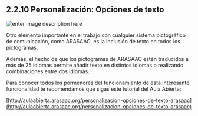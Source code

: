 ## 2.2.10 Personalización: Opciones de texto

![enter image description here](https://static.arasaac.org/images/aularagon/Personalizacion_Opciones_de_texto_pictogramas_ARASAAC_2-1-1030x691.jpg)
  
Otro elemento importante en el trabajo con cualquier sistema pictográfico de comunicación, como ARASAAC, es la inclusión de texto en todos los pictogramas.

Además, el hecho de que los pictogramas de ARASAAC estén traducidos a más de 25 idiomas permite añadir texto en distintos idiomas o realizando combinaciones entre dos idiomas.

Para conocer todos los pormenores del funcionamiento de esta interesante funcionalidad te recomendamos que sigas este tutorial del Aula Abierta:

[http://aulaabierta.arasaac.org/personalizacion-opciones-de-texto-arasaac](http://aulaabierta.arasaac.org/personalizacion-opciones-de-texto-arasaac)
<!--stackedit_data:
eyJoaXN0b3J5IjpbMzk1ODI3MDQxLC02NDU0Mzc3NSwtMTg2OD
I1MDgyM119
-->